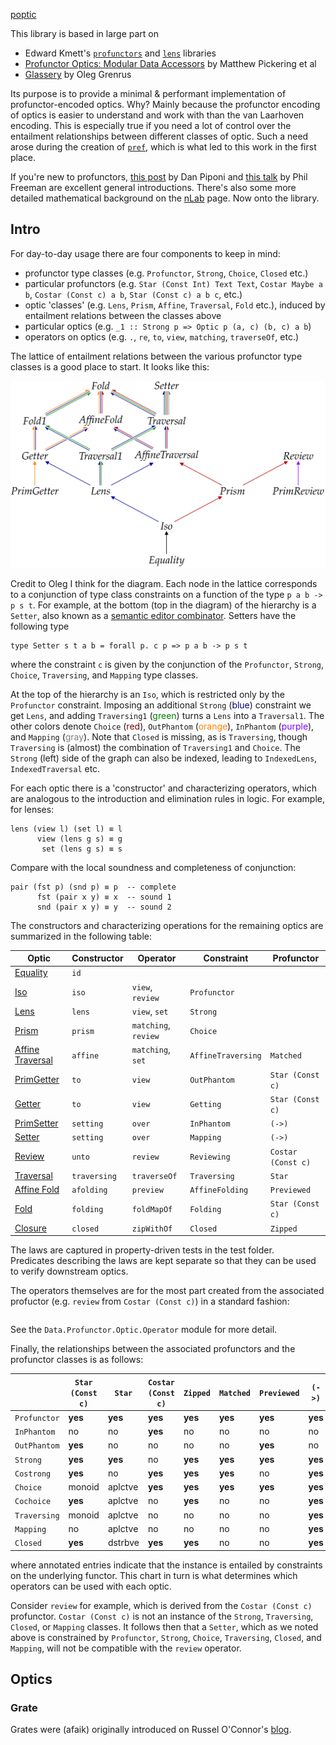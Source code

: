 [poptic](https://www.cs.ox.ac.uk/people/jeremy.gibbons/publications/poptics.pdf)

This library is based in large part on 

- Edward Kmett's [`profunctors`](http://hackage.haskell.org/package/profunctors) and [`lens`](http://hackage.haskell.org/package/lens) libraries
- [Profunctor Optics: Modular Data Accessors](https://arxiv.org/abs/1703.10857) by Matthew Pickering et al
- [Glassery](http://oleg.fi/gists/posts/2017-04-18-glassery.html) by Oleg Grenrus

Its purpose is to provide a minimal & performant implementation of profunctor-encoded optics. Why? 
Mainly because the profunctor encoding of optics is easier to understand and work with than the van Laarhoven encoding. 
This is especially true if you need a lot of control over the entailment relationships between different classes of optic.
Such a need arose during the creation of [`pref`](https://github.com/cmk/putil/tree/master/pref), which is what led to this work in the first place. 

If you're new to profunctors, [this post](http://blog.sigfpe.com/2011/07/profunctors-in-haskell.html) by Dan Piponi and [this talk](https://www.youtube.com/watch?v=OJtGECfksds) by Phil Freeman are excellent general introductions. 
There's also some more detailed mathematical background on the [nLab](https://ncatlab.org/nlab/show/profunctor) page. Now onto the library.

## Intro

For day-to-day usage there are four components to keep in mind:

- profunctor type classes (e.g. `Profunctor`, `Strong`, `Choice`, `Closed` etc.)
- particular profunctors (e.g. `Star (Const Int) Text Text`, `Costar Maybe a b`, `Costar (Const c) a b`, `Star (Const c) a b c`, etc.)
- optic 'classes' (e.g. `Lens`, `Prism`, `Affine`, `Traversal`, `Fold` etc.), induced by entailment relations between the classes above
- particular optics (e.g. `_1 :: Strong p => Optic p (a, c) (b, c) a b`)
- operators on optics (e.g. `.`, `re`, `to`, `view`, `matching`, `traverseOf`, etc.)


The lattice of entailment relations between the various profunctor type classes is a good place to start. 
It looks like this:

<div class="text-center">
<img title="optics diagram" src="./optics-hierarchy.svg" />
</div>

Credit to Oleg I think for the diagram.
Each node in the lattice corresponds to a conjunction of type class constraints on a function of the type `p a b -> p s t`.
For example, at the bottom (top in the diagram) of the hierarchy is a `Setter`, also known as a [semantic editor combinator](http://conal.net/blog/posts/semantic-editor-combinators).
Setters have the following type 

```
type Setter s t a b = forall p. c p => p a b -> p s t
``` 

where the constraint `c` is given by the conjunction of the `Profunctor`, `Strong`, `Choice`, `Traversing`, and `Mapping` type classes.
 
At the top of the hierarchy is an `Iso`, which is restricted only by the `Profunctor` constraint.
Imposing an additional `Strong` (<span style="color:#000080">blue</span>) constraint we get `Lens`,
and adding `Traversing1` (<span style="color:#008000">green</span>) turns a `Lens` into a `Traversal1`.
The other colors denote `Choice` (<span style="color:#800000">red</span>),
`OutPhantom` (<span style="color:#ff8000">orange</span>),
`InPhantom` (<span style="color:#8000ff">purple</span>), and
`Mapping` (<span style="color:#808080">gray</span>). 
Note that `Closed` is missing, as is `Traversing`, though `Traversing` is (almost) the combination of `Traversing1` and `Choice`.
The `Strong` (left) side of the graph can also be indexed, leading to `IndexedLens`, `IndexedTraversal` etc. 


For each optic there is a 'constructor' and characterizing operators, which are analogous to the introduction and elimination rules in logic. 
For example, for lenses:

```
lens (view l) (set l) ≡ l
      view (lens g s) ≡ g
       set (lens g s) ≡ s
```

Compare with the local soundness and completeness of conjunction:

```
pair (fst p) (snd p) ≡ p  -- complete
      fst (pair x y) ≡ x  -- sound 1
      snd (pair x y) ≡ y  -- sound 2
```

The constructors and characterizing operations for the remaining optics are summarized in the following table:

| Optic | Constructor | Operator | Constraint | Profunctor |
| --- | --- | --- | --- | --- |
| [Equality](#equality)                 | `id`            |                      |                     |               |
| [Iso](#iso)                           | `iso`           | `view`, `review`     | `Profunctor`        |               |
| [Lens](#lens)                         | `lens`          | `view`, `set`        | `Strong`            |               |
| [Prism](#prism)                       | `prism`         | `matching`, `review` | `Choice`            |               |
| [Affine Traversal](#affine-traversal) | `affine`        | `matching`, `set`    | `AffineTraversing`  | `Matched`       |
| [PrimGetter](#getter)                 | `to`            | `view`               | `OutPhantom`        | `Star (Const c)` |
| [Getter](#getter)                     | `to`            | `view`               | `Getting`           | `Star (Const c)` |
| [PrimSetter](#setter)                 | `setting`       | `over`               | `InPhantom`         | `(->)`        |
| [Setter](#setter)                     | `setting`       | `over`               | `Mapping`           | `(->)`        |
| [Review](#review)                     | `unto`          | `review`             | `Reviewing`         | `Costar (Const c)`      |
| [Traversal](#traversal)               | `traversing`    | `traverseOf`         | `Traversing`        | `Star`        |
| [Affine Fold](#fold-and-affine-fold)  | `afolding`      | `preview`            | `AffineFolding`     | `Previewed`   |
| [Fold](#fold-and-affine-fold)         | `folding`       | `foldMapOf`          | `Folding`           | `Star (Const c)` |
| [Closure](#closure)                   | `closed`        | `zipWithOf`          | `Closed`            | `Zipped`      |

The laws are captured in property-driven tests in the test folder.  
Predicates describing the laws are kept separate so that they can be used to verify downstream optics.

The operators themselves are for the most part created from the associated profuctor (e.g. `review` from `Costar (Const c)`) in a standard fashion:

```

```

See the `Data.Profunctor.Optic.Operator` module for more detail. 



Finally, the relationships between the associated profunctors and the profunctor classes is as follows:

| | `Star (Const c)` | `Star` | `Costar (Const c)` | `Zipped` | `Matched` | `Previewed` |  `(->)` |
| --- | --- | --- | --- | --- | --- | --- | --- |
| `Profunctor`      | **yes** | **yes** | **yes** | **yes** | **yes** | **yes** | **yes** |
| `InPhantom`       | no      | no      | **yes** | no      | no      | no      | no      |
| `OutPhantom`      | **yes** | no      | no      | no      | no      | **yes** | no      |
| `Strong`          | **yes** | **yes** | no      | **yes** | **yes** | **yes** | **yes** |
| `Costrong`        | **yes** | no      | **yes** | **yes** | **yes** | no      | **yes** |
| `Choice`          | monoid  | aplctve | **yes** | **yes** | **yes** | **yes** | **yes** |
| `Cochoice`        | **yes** | aplctve | no      | **yes** | no      | no      | **yes** | 
| `Traversing`      | monoid  | aplctve | no      | no      | no      | no      | **yes** |
| `Mapping`         | no      | aplctve | no      | no      | no      | no      | **yes** |
| `Closed`          | **yes** | dstrbve | **yes** | **yes** | no      | no      | **yes** |



where annotated entries indicate that the instance is entailed by constraints on the underlying functor. 
This chart in turn is what determines which operators can be used with each optic.

Consider `review` for example, which is derived from the `Costar (Const c)` profunctor. `Costar (Const c)` is not an instance of the `Strong`, `Traversing`, `Closed`, or `Mapping` classes. It follows then that a `Setter`, which as we noted above is constrained by `Profunctor`, `Strong`, `Choice`, `Traversing`, `Closed`, and `Mapping`, will not be compatible with the `review` operator.



## Optics


### Grate

Grates were (afaik) originally introduced on Russel O'Connor's [blog](https://r6research.livejournal.com/28050.html).
